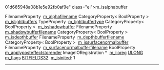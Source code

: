 01d665948a08b1e5e92fb0af9e" class="el">m_isalphabuffer</a></td>
</tr>
<tr>
<td class="memItemLeft" style="text-align: right;" data-nowrap="" data-valign="top">FilenameProperty </td>
<td class="memItemRight" data-valign="bottom"><a href="classNewOutputSettings.md#bcbf68720a35d53f6bc18e3a5fe073a2" class="el">m_alphafilename</a></td>
</tr>
<tr>
<td class="memItemLeft" style="text-align: right;" data-nowrap="" data-valign="top">CategoryProperty&lt; BoolProperty &gt; </td>
<td class="memItemRight" data-valign="bottom"><a href="classNewOutputSettings.md#c918beb42e278f36f522024e95f61a94" class="el">m_islightbuffers</a></td>
</tr>
<tr>
<td class="memItemLeft" style="text-align: right;" data-nowrap="" data-valign="top">TypeProperty </td>
<td class="memItemRight" data-valign="bottom"><a href="classNewOutputSettings.md#fb7a2a4d918eb6dd12ae588048ff65c6" class="el">m_lightbuffertype</a></td>
</tr>
<tr>
<td class="memItemLeft" style="text-align: right;" data-nowrap="" data-valign="top">CategoryProperty&lt; BoolProperty &gt; </td>
<td class="memItemRight" data-valign="bottom"><a href="classNewOutputSettings.md#151994cfcfc926f374044cf483616f22" class="el">m_isshadowbuffer</a></td>
</tr>
<tr>
<td class="memItemLeft" style="text-align: right;" data-nowrap="" data-valign="top">FilenameProperty </td>
<td class="memItemRight" data-valign="bottom"><a href="classNewOutputSettings.md#ebc1db7284464ee8dbb2debb752619d2" class="el">m_shadowbufferfilename</a></td>
</tr>
<tr>
<td class="memItemLeft" style="text-align: right;" data-nowrap="" data-valign="top">CategoryProperty&lt; BoolProperty &gt; </td>
<td class="memItemRight" data-valign="bottom"><a href="classNewOutputSettings.md#7fb1fafa3444ab1f8912613fa3c46942" class="el">m_isdepthbuffer</a></td>
</tr>
<tr>
<td class="memItemLeft" style="text-align: right;" data-nowrap="" data-valign="top">FilenameProperty </td>
<td class="memItemRight" data-valign="bottom"><a href="classNewOutputSettings.md#d77c40fae337f8e5b90c1c88e4d40d85" class="el">m_depthbufferfilename</a></td>
</tr>
<tr>
<td class="memItemLeft" style="text-align: right;" data-nowrap="" data-valign="top">CategoryProperty&lt; BoolProperty &gt; </td>
<td class="memItemRight" data-valign="bottom"><a href="classNewOutputSettings.md#7a5ec24f2a600d570a1cf6863cb344a4" class="el">m_issurfacenormalbuffer</a></td>
</tr>
<tr>
<td class="memItemLeft" style="text-align: right;" data-nowrap="" data-valign="top">FilenameProperty </td>
<td class="memItemRight" data-valign="bottom"><a href="classNewOutputSettings.md#ef1ebf00e8af0f219c5425189197eb72" class="el">m_surfacenormalbufferfilename</a></td>
</tr>
<tr>
<td class="memItemLeft" style="text-align: right;" data-nowrap="" data-valign="top">BoolProperty </td>
<td class="memItemRight" data-valign="bottom"><a href="classNewOutputSettings.md#51b08cbb68ad3378b5d5472ec8358e4c" class="el">m_applyposteffectstorender</a></td>
</tr>
<tr>
<td class="memItemLeft" style="text-align: right;" data-nowrap="" data-valign="top">ImageIORegistration * </td>
<td class="memItemRight" data-valign="bottom"><a href="classNewOutputSettings.md#a49b962b806105db0eb31ba275a91f9a" class="el">m_iioreg</a></td>
</tr>
<tr>
<td class="memItemLeft" style="text-align: right;" data-nowrap="" data-valign="top"><a href="DataType_8h.md#0edad1cd854da1f522d2a35119917e84" class="el">ULONG</a> </td>
<td class="memItemRight" data-valign="bottom"><a href="classNewOutputSettings.md#de812cb8066aad908294b43ef4b363df" class="el">m_flags</a></td>
</tr>
<tr>
<td class="memItemLeft" style="text-align: right;" data-nowrap="" data-valign="top"><a href="DataType_8h.md#380f82d4e599453c47d120058bd9f412" class="el">BITFIELDS32</a> </td>
<td class="memItemRight" data-valign="bottom"><a href="classNewOutputSettings.md#52ffdf7bcb2e4259ce0eb37e1b263307" class="el">m_isinited</a>: 1</td>
</tr>
</tbody>
</table>

------------------------------------------------------------------------

<span id="_details"></span>

